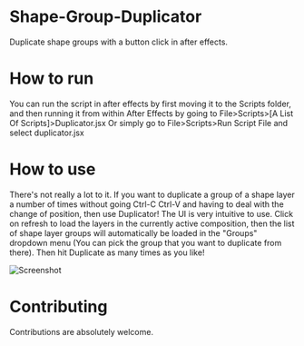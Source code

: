 # Shape-Group-Duplicator
Duplicate shape groups with a button click in after effects.


# How to run
You can run the script in after effects by first moving it to the Scripts folder, and then running it from within After Effects by going to File>Scripts>[A List Of Scripts]>Duplicator.jsx
Or simply go to File>Scripts>Run Script File and select duplicator.jsx

# How to use
There's not really a lot to it. If you want to duplicate a group of a shape layer a number of times without going Ctrl-C Ctrl-V and having to deal with the change of position, then use Duplicator! The UI is very intuitive to use. Click on refresh to load the layers in the currently active composition, then the list of shape layer groups will automatically be loaded in the "Groups" dropdown menu (You can pick the group that you want to duplicate from there). Then hit Duplicate as many times as you like!

![Screenshot](duplicatorSs.png)


# Contributing
Contributions are absolutely welcome.
